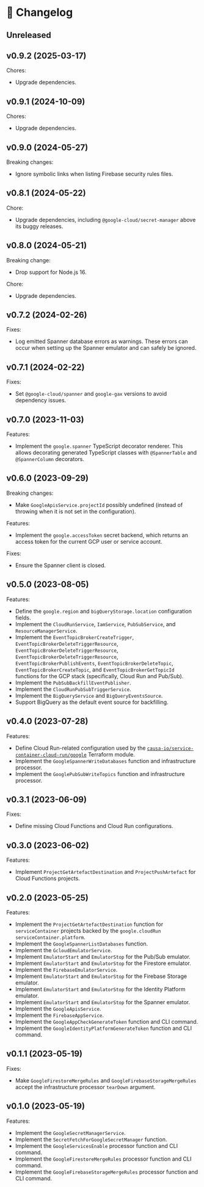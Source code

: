 # 🔖 Changelog

## Unreleased

## v0.9.2 (2025-03-17)

Chores:

- Upgrade dependencies.

## v0.9.1 (2024-10-09)

Chores:

- Upgrade dependencies.

## v0.9.0 (2024-05-27)

Breaking changes:

- Ignore symbolic links when listing Firebase security rules files.

## v0.8.1 (2024-05-22)

Chore:

- Upgrade dependencies, including `@google-cloud/secret-manager` above its buggy releases.

## v0.8.0 (2024-05-21)

Breaking change:

- Drop support for Node.js 16.

Chore:

- Upgrade dependencies.

## v0.7.2 (2024-02-26)

Fixes:

- Log emitted Spanner database errors as warnings. These errors can occur when setting up the Spanner emulator and can safely be ignored.

## v0.7.1 (2024-02-22)

Fixes:

- Set `@google-cloud/spanner` and `google-gax` versions to avoid dependency issues.

## v0.7.0 (2023-11-03)

Features:

- Implement the `google.spanner` TypeScript decorator renderer. This allows decorating generated TypeScript classes with `@SpannerTable` and `@SpannerColumn` decorators.

## v0.6.0 (2023-09-29)

Breaking changes:

- Make `GoogleApisService.projectId` possibly undefined (instead of throwing when it is not set in the configuration).

Features:

- Implement the `google.accessToken` secret backend, which returns an access token for the current GCP user or service account.

Fixes:

- Ensure the Spanner client is closed.

## v0.5.0 (2023-08-05)

Features:

- Define the `google.region` and `bigQueryStorage.location` configuration fields.
- Implement the `CloudRunService`, `IamService`, `PubSubService`, and `ResourceManagerService`.
- Implement the `EventTopicBrokerCreateTrigger`, `EventTopicBrokerDeleteTriggerResource`, `EventTopicBrokerDeleteTriggerResource`, `EventTopicBrokerDeleteTriggerResource`, `EventTopicBrokerPublishEvents`, `EventTopicBrokerDeleteTopic`, `EventTopicBrokerCreateTopic`, and `EventTopicBrokerGetTopicId` functions for the GCP stack (specifically, Cloud Run and Pub/Sub).
- Implement the `PubSubBackfillEventPublisher`.
- Implement the `CloudRunPubSubTriggerService`.
- Implement the `BigQueryService` and `BigQueryEventsSource`.
- Support BigQuery as the default event source for backfilling.

## v0.4.0 (2023-07-28)

Features:

- Define Cloud Run-related configuration used by the [`causa-io/service-container-cloud-run/google`](https://github.com/causa-io/terraform-google-service-container-cloud-run) Terraform module.
- Implement the `GoogleSpannerWriteDatabases` function and infrastructure processor.
- Implement the `GooglePubSubWriteTopics` function and infrastructure processor.

## v0.3.1 (2023-06-09)

Fixes:

- Define missing Cloud Functions and Cloud Run configurations.

## v0.3.0 (2023-06-02)

Features:

- Implement `ProjectGetArtefactDestination` and `ProjectPushArtefact` for Cloud Functions projects.

## v0.2.0 (2023-05-25)

Features:

- Implement the `ProjectGetArtefactDestination` function for `serviceContainer` projects backed by the `google.cloudRun` `serviceContainer.platform`.
- Implement the `GoogleSpannerListDatabases` function.
- Implement the `GcloudEmulatorService`.
- Implement `EmulatorStart` and `EmulatorStop` for the Pub/Sub emulator.
- Implement `EmulatorStart` and `EmulatorStop` for the Firestore emulator.
- Implement the `FirebaseEmulatorService`.
- Implement `EmulatorStart` and `EmulatorStop` for the Firebase Storage emulator.
- Implement `EmulatorStart` and `EmulatorStop` for the Identity Platform emulator.
- Implement `EmulatorStart` and `EmulatorStop` for the Spanner emulator.
- Implement the `GoogleApisService`.
- Implement the `FirebaseAppService`.
- Implement the `GoogleAppCheckGenerateToken` function and CLI command.
- Implement the `GoogleIdentityPlatformGenerateToken` function and CLI command.

## v0.1.1 (2023-05-19)

Fixes:

- Make `GoogleFirestoreMergeRules` and `GoogleFirebaseStorageMergeRules` accept the infrastructure processor `tearDown` argument.

## v0.1.0 (2023-05-19)

Features:

- Implement the `GoogleSecretManagerService`.
- Implement the `SecretFetchForGoogleSecretManager` function.
- Implement the `GoogleServicesEnable` processor function and CLI command.
- Implement the `GoogleFirestoreMergeRules` processor function and CLI command.
- Implement the `GoogleFirebaseStorageMergeRules` processor function and CLI command.
